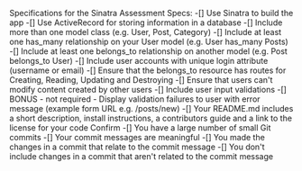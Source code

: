 Specifications for the Sinatra Assessment
Specs:
-[]  Use Sinatra to build the app
-[]  Use ActiveRecord for storing information in a database
-[]  Include more than one model class (e.g. User, Post, Category)
-[]  Include at least one has_many relationship on your User model (e.g. User has_many Posts)
-[]  Include at least one belongs_to relationship on another model (e.g. Post belongs_to User)
-[]  Include user accounts with unique login attribute (username or email)
-[]  Ensure that the belongs_to resource has routes for Creating, Reading, Updating and Destroying
-[]  Ensure that users can't modify content created by other users
-[]  Include user input validations
-[]  BONUS - not required - Display validation failures to user with error message (example form URL e.g. /posts/new)
-[]  Your README.md includes a short description, install instructions, a contributors guide and a link to the license for your code
Confirm
-[]  You have a large number of small Git commits
-[]  Your commit messages are meaningful
-[]  You made the changes in a commit that relate to the commit message
-[]  You don't include changes in a commit that aren't related to the commit message